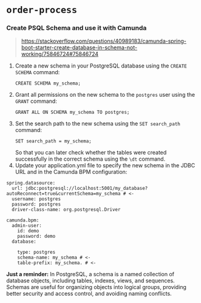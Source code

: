 # `order-process`

### Create PSQL Schema and use it with Camunda

> https://stackoverflow.com/questions/40989183/camunda-spring-boot-starter-create-database-in-schema-not-working/75846724#75846724

 1. Create a new schema in your PostgreSQL database using the `CREATE SCHEMA` command:
    ```
    CREATE SCHEMA my_schema;
    ```
 2. Grant all permissions on the new schema to the `postgres` user using the `GRANT` command:
    ```
    GRANT ALL ON SCHEMA my_schema TO postgres;
    ```
 3. Set the search path to the new schema using the `SET search_path` command:
    ```
    SET search_path = my_schema;
    ```
    So that you can later check whether the tables were created successfully in the 
    correct schema using the `\dt` command.
 4. Update your application.yml file to specify the new schema in the JDBC URL and in the Camunda BPM configuration:
```
spring.datasource:
  url: jdbc:postgresql://localhost:5001/my_database?autoReconnect=true&currentSchema=my_schema # <-
  username: postgres
  password: postgres
  driver-class-name: org.postgresql.Driver

camunda.bpm:
  admin-user:
    id: demo
    password: demo
  database:

    type: postgres
    schema-name: my_schema # <-
    table-prefix: my_schema. # <-
```

**Just a reminder:**
In PostgreSQL, a schema is a named collection of database objects, including tables, indexes, views, and sequences. Schemas are useful for organizing objects into logical groups, providing better security and access control, and avoiding naming conflicts.
